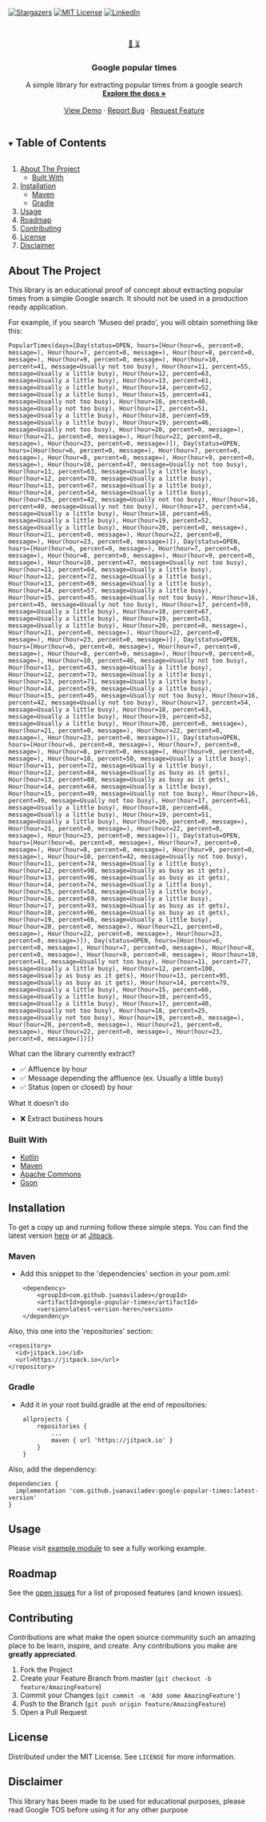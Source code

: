[![Stargazers][stars-shield]][stars-url]
[![MIT License][license-shield]][license-url]
[![LinkedIn][linkedin-shield]][linkedin-url]



<!-- PROJECT LOGO -->
<br />
<p align="center">
  <a href="https://github.com/juanaviladev/google-popular-times">
   🔎 ⏳
  </a>

<h3 align="center">Google popular times</h3>

  <p align="center">
    A simple library for extracting popular times from a google search
    <br />
    <a href="https://github.com/juanaviladev/google-popular-times"><strong>Explore the docs »</strong></a>
    <br />
    <br />
    <a href="https://github.com/juanaviladev/google-popular-times">View Demo</a>
    ·
    <a href="https://github.com/juanaviladev/google-popular-times/issues">Report Bug</a>
    ·
    <a href="https://github.com/juanaviladev/google-popular-times/issues">Request Feature</a>
  </p>
</p>



<!-- TABLE OF CONTENTS -->
<details open="open">
  <summary><h2 style="display: inline-block">Table of Contents</h2></summary>
  <ol>
    <li>
      <a href="#about-the-project">About The Project</a>
      <ul>
        <li><a href="#built-with">Built With</a></li>
      </ul>
    </li>
    <li>
      <a href="#installation">Installation</a>
      <ul>
        <li><a href="#maven">Maven</a></li>
         <li><a href="#gradle">Gradle</a></li>
      </ul>
    </li>
    <li><a href="#usage">Usage</a></li>
    <li><a href="#roadmap">Roadmap</a></li>
    <li><a href="#contributing">Contributing</a></li>
    <li><a href="#license">License</a></li>
    <li><a href="#disclaimer">Disclaimer</a></li>
  </ol>
</details>


<!-- ABOUT THE PROJECT -->

## About The Project

This library is an educational proof of concept about extracting popular times from a simple Google search. It should
not be used in a production ready application.

For example, if you search 'Museo del prado', you will obtain something like this:

```
PopularTimes(days=[Day(status=OPEN, hours=[Hour(hour=6, percent=0, message=), Hour(hour=7, percent=0, message=), Hour(hour=8, percent=0, message=), Hour(hour=9, percent=0, message=), Hour(hour=10, percent=41, message=Usually not too busy), Hour(hour=11, percent=55, message=Usually a little busy), Hour(hour=12, percent=63, message=Usually a little busy), Hour(hour=13, percent=61, message=Usually a little busy), Hour(hour=14, percent=52, message=Usually a little busy), Hour(hour=15, percent=41, message=Usually not too busy), Hour(hour=16, percent=40, message=Usually not too busy), Hour(hour=17, percent=51, message=Usually a little busy), Hour(hour=18, percent=59, message=Usually a little busy), Hour(hour=19, percent=46, message=Usually not too busy), Hour(hour=20, percent=0, message=), Hour(hour=21, percent=0, message=), Hour(hour=22, percent=0, message=), Hour(hour=23, percent=0, message=)]), Day(status=OPEN, hours=[Hour(hour=6, percent=0, message=), Hour(hour=7, percent=0, message=), Hour(hour=8, percent=0, message=), Hour(hour=9, percent=0, message=), Hour(hour=10, percent=47, message=Usually not too busy), Hour(hour=11, percent=63, message=Usually a little busy), Hour(hour=12, percent=70, message=Usually a little busy), Hour(hour=13, percent=67, message=Usually a little busy), Hour(hour=14, percent=54, message=Usually a little busy), Hour(hour=15, percent=42, message=Usually not too busy), Hour(hour=16, percent=40, message=Usually not too busy), Hour(hour=17, percent=54, message=Usually a little busy), Hour(hour=18, percent=65, message=Usually a little busy), Hour(hour=19, percent=52, message=Usually a little busy), Hour(hour=20, percent=0, message=), Hour(hour=21, percent=0, message=), Hour(hour=22, percent=0, message=), Hour(hour=23, percent=0, message=)]), Day(status=OPEN, hours=[Hour(hour=6, percent=0, message=), Hour(hour=7, percent=0, message=), Hour(hour=8, percent=0, message=), Hour(hour=9, percent=0, message=), Hour(hour=10, percent=47, message=Usually not too busy), Hour(hour=11, percent=64, message=Usually a little busy), Hour(hour=12, percent=72, message=Usually a little busy), Hour(hour=13, percent=69, message=Usually a little busy), Hour(hour=14, percent=57, message=Usually a little busy), Hour(hour=15, percent=45, message=Usually not too busy), Hour(hour=16, percent=45, message=Usually not too busy), Hour(hour=17, percent=59, message=Usually a little busy), Hour(hour=18, percent=67, message=Usually a little busy), Hour(hour=19, percent=53, message=Usually a little busy), Hour(hour=20, percent=0, message=), Hour(hour=21, percent=0, message=), Hour(hour=22, percent=0, message=), Hour(hour=23, percent=0, message=)]), Day(status=OPEN, hours=[Hour(hour=6, percent=0, message=), Hour(hour=7, percent=0, message=), Hour(hour=8, percent=0, message=), Hour(hour=9, percent=0, message=), Hour(hour=10, percent=46, message=Usually not too busy), Hour(hour=11, percent=63, message=Usually a little busy), Hour(hour=12, percent=73, message=Usually a little busy), Hour(hour=13, percent=71, message=Usually a little busy), Hour(hour=14, percent=59, message=Usually a little busy), Hour(hour=15, percent=45, message=Usually not too busy), Hour(hour=16, percent=42, message=Usually not too busy), Hour(hour=17, percent=54, message=Usually a little busy), Hour(hour=18, percent=63, message=Usually a little busy), Hour(hour=19, percent=52, message=Usually a little busy), Hour(hour=20, percent=0, message=), Hour(hour=21, percent=0, message=), Hour(hour=22, percent=0, message=), Hour(hour=23, percent=0, message=)]), Day(status=OPEN, hours=[Hour(hour=6, percent=0, message=), Hour(hour=7, percent=0, message=), Hour(hour=8, percent=0, message=), Hour(hour=9, percent=0, message=), Hour(hour=10, percent=50, message=Usually a little busy), Hour(hour=11, percent=72, message=Usually a little busy), Hour(hour=12, percent=84, message=Usually as busy as it gets), Hour(hour=13, percent=80, message=Usually as busy as it gets), Hour(hour=14, percent=64, message=Usually a little busy), Hour(hour=15, percent=49, message=Usually not too busy), Hour(hour=16, percent=49, message=Usually not too busy), Hour(hour=17, percent=61, message=Usually a little busy), Hour(hour=18, percent=66, message=Usually a little busy), Hour(hour=19, percent=51, message=Usually a little busy), Hour(hour=20, percent=0, message=), Hour(hour=21, percent=0, message=), Hour(hour=22, percent=0, message=), Hour(hour=23, percent=0, message=)]), Day(status=OPEN, hours=[Hour(hour=6, percent=0, message=), Hour(hour=7, percent=0, message=), Hour(hour=8, percent=0, message=), Hour(hour=9, percent=0, message=), Hour(hour=10, percent=42, message=Usually not too busy), Hour(hour=11, percent=74, message=Usually a little busy), Hour(hour=12, percent=98, message=Usually as busy as it gets), Hour(hour=13, percent=96, message=Usually as busy as it gets), Hour(hour=14, percent=74, message=Usually a little busy), Hour(hour=15, percent=58, message=Usually a little busy), Hour(hour=16, percent=69, message=Usually a little busy), Hour(hour=17, percent=93, message=Usually as busy as it gets), Hour(hour=18, percent=96, message=Usually as busy as it gets), Hour(hour=19, percent=66, message=Usually a little busy), Hour(hour=20, percent=0, message=), Hour(hour=21, percent=0, message=), Hour(hour=22, percent=0, message=), Hour(hour=23, percent=0, message=)]), Day(status=OPEN, hours=[Hour(hour=6, percent=0, message=), Hour(hour=7, percent=0, message=), Hour(hour=8, percent=0, message=), Hour(hour=9, percent=0, message=), Hour(hour=10, percent=41, message=Usually not too busy), Hour(hour=11, percent=77, message=Usually a little busy), Hour(hour=12, percent=100, message=Usually as busy as it gets), Hour(hour=13, percent=95, message=Usually as busy as it gets), Hour(hour=14, percent=79, message=Usually a little busy), Hour(hour=15, percent=66, message=Usually a little busy), Hour(hour=16, percent=55, message=Usually a little busy), Hour(hour=17, percent=40, message=Usually not too busy), Hour(hour=18, percent=25, message=Usually not too busy), Hour(hour=19, percent=0, message=), Hour(hour=20, percent=0, message=), Hour(hour=21, percent=0, message=), Hour(hour=22, percent=0, message=), Hour(hour=23, percent=0, message=)])])
```

What can the library currently extract?

- ✅ Affluence by hour
- ✅ Message depending the affluence (ex. Usually a little busy)
- ✅ Status (open or closed) by hour

What it doesn't do

- ❌ Extract business hours

### Built With

* [Kotlin](https://kotlinlang.org/)
* [Maven](https://maven.apache.org/)
* [Apache Commons](https://commons.apache.org/)
* [Gson](https://github.com/google/gson)

<!-- Installation -->

## Installation

To get a copy up and running follow these simple steps. You can find the latest version [here](https://github.com/juanaviladev/google-popular-times/releases) or at [Jitpack](https://jitpack.io/juanaviladev/google-popular-times).

### Maven

* Add this snippet to the 'dependencies' section in your pom.xml:

```
	<dependency>
	    <groupId>com.github.juanaviladev</groupId>
	    <artifactId>google-popular-times</artifactId>
	    <version>latest-version-here</version>
	</dependency>
```

Also, this one into the 'repositories' section:
```
<repository>
  <id>jitpack.io</id>
  <url>https://jitpack.io</url>
</repository>
```

### Gradle

* Add it in your root build.gradle at the end of repositories:

```
	allprojects {
		repositories {
			...
			maven { url 'https://jitpack.io' }
		}
	}
```

Also, add the dependency:
```
dependencies {
  implementation 'com.github.juanaviladev:google-popular-times:latest-version'
}
```

<!-- USAGE EXAMPLES -->

## Usage

Please visit [example module](https://github.com/juanaviladev/google-popular-timnes/tree/master/example)  to see a fully
working example.

<!-- ROADMAP -->

## Roadmap

See the [open issues](https://github.com/juanaviladev/google-popular-times/issues) for a list of proposed features (and
known issues).

<!-- CONTRIBUTING -->

## Contributing

Contributions are what make the open source community such an amazing place to be learn, inspire, and create. Any
contributions you make are **greatly appreciated**.

1. Fork the Project
2. Create your Feature Branch from master (`git checkout -b feature/AmazingFeature`)
3. Commit your Changes (`git commit -m 'Add some AmazingFeature'`)
4. Push to the Branch (`git push origin feature/AmazingFeature`)
5. Open a Pull Request

<!-- LICENSE -->

## License

Distributed under the MIT License. See `LICENSE` for more information.

<!-- DISCLAIMER -->

## Disclaimer

This library has been made to be used for educational purposes, please read Google TOS before using it for any other
purpose


<!-- MARKDOWN LINKS & IMAGES -->
<!-- https://www.markdownguide.org/basic-syntax/#reference-style-links -->

[stars-shield]: https://img.shields.io/github/stars/juanaviladev/google-popular-times.svg?style=for-the-badge

[stars-url]: https://github.com/juanaviladev/google-popular-times/stargazers

[issues-shield]: https://img.shields.io/github/issues/juanaviladev/google-popular-times.svg?style=for-the-badge

[issues-url]: https://github.com/juanaviladev/google-popular-times/issues

[license-shield]: https://img.shields.io/github/license/juanaviladev/google-popular-times.svg?style=for-the-badge

[license-url]: https://github.com/juanaviladev/google-popular-times/blob/master/LICENSE

[linkedin-shield]: https://img.shields.io/badge/-LinkedIn-black.svg?style=for-the-badge&logo=linkedin&colorB=555

[linkedin-url]: https://www.linkedin.com/in/juan-avila-catalan/
